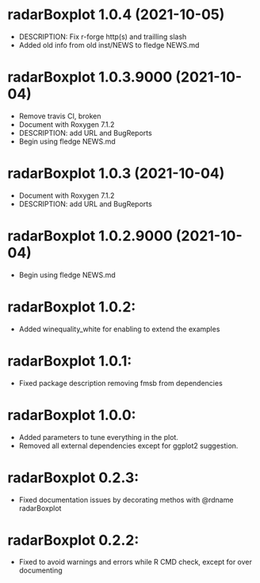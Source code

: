 <!-- NEWS.md is maintained by https://cynkra.github.io/fledge, do not edit -->

# radarBoxplot 1.0.4 (2021-10-05)

* DESCRIPTION: Fix r-forge http(s) and trailling slash
* Added old info from old inst/NEWS to fledge NEWS.md


# radarBoxplot 1.0.3.9000 (2021-10-04)

* Remove travis CI, broken
* Document with Roxygen 7.1.2
* DESCRIPTION: add URL and BugReports
* Begin using fledge NEWS.md


# radarBoxplot 1.0.3 (2021-10-04)

* Document with Roxygen 7.1.2
* DESCRIPTION: add URL and BugReports


# radarBoxplot 1.0.2.9000 (2021-10-04)

* Begin using fledge NEWS.md


# radarBoxplot 1.0.2: 

* Added winequality_white for enabling to extend the examples


# radarBoxplot 1.0.1: 

* Fixed package description removing fmsb from dependencies


# radarBoxplot 1.0.0: 

* Added parameters to tune everything in the plot.
* Removed all external dependencies except for ggplot2 suggestion.


# radarBoxplot 0.2.3: 

* Fixed documentation issues by decorating methos with @rdname radarBoxplot


# radarBoxplot 0.2.2: 

* Fixed to avoid warnings and errors while R CMD check, except for over documenting
